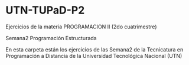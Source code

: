 # UTN-TUPaD-P2
Ejercicios de la materia PROGRAMACION II (2do cuatrimestre)

Semana2
Programación Estructurada

En esta carpeta están los ejercicios de las Semana2 de la Tecnicatura en Programación a Distancia de la Universidad Tecnológica Nacional (UTN)


